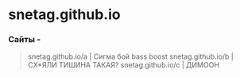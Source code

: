 # snetag.github.io
### Сайты -
> snetag.github.io/a     |     Сигма бой bass boost
> snetag.github.io/b     |     СХ*ЯЛИ ТИШИНА ТАКАЯ?
> snetag.github.io/c     |     ДИМООН

